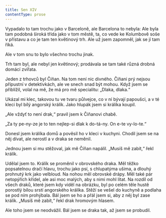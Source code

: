 ```yaml
---
title: Sen XIV
contentType: prose
---
```


  

Vypadalo to tam trochu jako v Barceloně, ale Barcelona to nebyla: Ale byla tam podobná široká třída jako v tom městě, ta, co vede ke Kolumbově soše v přístavu a co je tam ten květinový trh. Ale už jsem zapomněl, jak se jí tam říká.

Ale v tom snu to bylo všechno trochu jinak.

Trh tam byl, ale nebyl jen květinový; prodávala se tam také různá drobná domácí zvířata.

Jeden z trhovců byl Číňan. Na tom není nic divného. Číňani prý nejsou přípustní v detektivkách, ale ve snech snad být mohou. Když jsem se přiblížil, volal na mě, že má pro mě specialitu: „Dlaka, dlaka.“

Ukázal mi klec, takovou tu ve tvaru půlvejce, co v ní bývají papoušci, a v té kleci byl bílý angorský králík. Jako hlupák jsem si králíka koupil.

„Ale vždyť to není drak,“ pravil jsem k Číňanovi chabě.

„Za ty pe-ny-ze je to ten nejlep-si dlak k do-tá-ny. On e-te vy-lo-te.“

Donesl jsem králíka domů a pověsil ho v kleci v kuchyni. Chodil jsem se na něj dívat, ale nerostl a v draka se neměnil.

Jednou jsem si mu stěžoval, jak mě Číňan napálil. „Musíš mě zabít,“ řekl králík.

Udělal jsem to. Králík se proměnil v obrovského draka. Měl těžko popsatelnou dračí hlavu, trochu jako psí, s chlupatýma ušima, a dlouhý prohnutý krk jako velbloud. Na nohou měl obrovské drápy. Měl také pár netopýřích křídel, ale asi moc malých, aby s nimi mohl lítat. Na rozdíl od všech draků, které jsem kdy viděl na obrázku, byl po celém těle hustě porostlý bílou srstí angorského králíka. Stěží se vešel do kuchyně a podlaha se pod ním prohýbala. Bál jsem se ho a přál jsem si, aby z něj byl zase králík. „Musíš mě zabít,“ řekl drak hromovým hlasem.

Ale toho jsem se neodvážil. Bál jsem se draka tak, až jsem se probudil.
